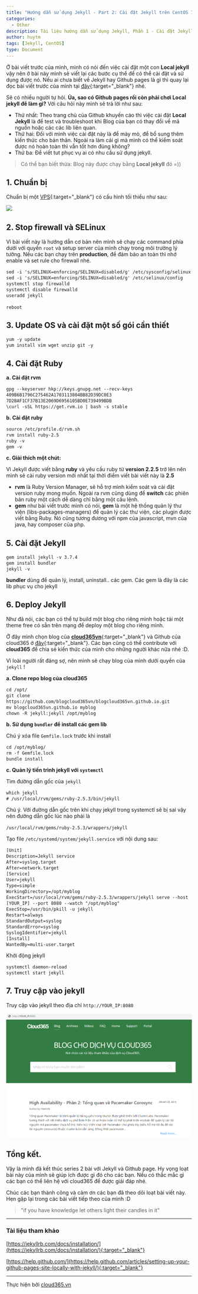 ```yaml
---
title: "Hướng dẫn sử dụng Jekyll - Part 2: Cài đặt Jekyll trên CentOS 7"
categories:
  - Other
description: Tài liệu hướng dẫn sử dụng Jekyll, Phần 1 - Cài đặt Jekyll trên CentOS 7
author: huytm
tags: [Jekyll, CentOS]
type: Document
---
```


Ở bài viết trước của mình, mình có nói đến việc cài đặt một con **Local jekyll** vậy nên ở bài này mình sẽ viết lại các bước cụ thể để có thể cài đặt và sử dụng được nó. Nếu ai chưa biết về Jekyll hay Github pages là gì thì quay lại đọc bài viết trước của mình tại [đây](https://blog.cloud365.vn/other/huong-dan-su-dung-Jekyll-Part1-Github-pages/){:target="_blank"} nhé. 

Sẽ có nhiều người tự hỏi. __Ủa, sao có Github pages rồi còn phải chơi **Local jekyll** để làm gì?__ Với câu hỏi này mình sẽ trả lời như sau: 
- Thứ nhất: Theo trang chủ của Github khuyến cáo thì việc cài đặt __Local Jekyll__ là để test và troubleshoot khi Blog của bạn có thay đổi về mã nguồn hoặc các các lib liên quan.
- Thứ hai: Đối với mình việc cài đặt này là để mày mò, để bổ sung thêm kiến thức cho bản thân. Ngoài ra làm cái gì mà mình có thể kiểm soát được nó hoàn toàn thì vẫn tốt hơn đúng không?
- Thứ ba: Để viết tut phục vụ ai có nhu cầu sử dụng jekyll.

> Có thể bạn biết thừa: Blog này được chạy bằng **Local jekyll** đó =))

## 1. Chuẩn bị

Chuẩn bị một [VPS](https://cloud365.vn/){:target="_blank"} có cấu hình tối thiểu như sau:

![](/images/img-jekyll/image1.png)

## 2. Stop firewall và SELinux

Vì bài viết này là hướng dẫn cơ bản nên mình sẽ chạy các command phía dưới với quyền `root` và setup server của mình chạy trong môi trường lý tưởng. Nếu các bạn chạy trên __production__, để đảm bảo an toàn thì nhớ enable và set rule cho firewall nhé.

```
sed -i 's/SELINUX=enforcing/SELINUX=disabled/g' /etc/sysconfig/selinux
sed -i 's/SELINUX=enforcing/SELINUX=disabled/g' /etc/selinux/config
systemctl stop firewalld
systemctl disable firewalld
useradd jekyll

reboot
```

## 3. Update OS và cài đặt một số gói cần thiết

```
yum -y update
yum install vim wget unzip git -y
```

## 4. Cài đặt Ruby

__a. Cài đặt rvm__
```
gpg --keyserver hkp://keys.gnupg.net --recv-keys 409B6B1796C275462A1703113804BB82D39DC0E3 7D2BAF1CF37B13E2069D6956105BD0E739499BDB
\curl -sSL https://get.rvm.io | bash -s stable
```
__b. Cài đặt ruby__

```
source /etc/profile.d/rvm.sh
rvm install ruby-2.5
ruby -v
gem -v
```

__c. Giải thích một chút:__

Vì Jekyll được viết bằng __ruby__ và yêu cầu ruby từ __version 2.2.5__ trở lên nên mình sẽ cài ruby version mới nhất tại thời điểm viết bài viết này là __2.5__
- **rvm** là Ruby Version Manager, sẽ hỗ trợ mình kiểm soát và cài đặt version ruby mong muốn. Ngoài ra rvm cũng dùng để **switch** các phiên bản ruby một cách dễ dàng chỉ bằng một câu lệnh.
- **gem** như bài viết trước mình có nói, __gem__ là một hệ thống quản lý thư viện (libs-packages-managers) để quản lý các thư viện, các plugin được viết bằng Ruby. Nó cũng tương đương với npm của javascript, mvn của java, hay composer của php.

## 5. Cài đặt Jekyll

```
gem install jekyll -v 3.7.4
gem install bundler
jekyll -v
```

__bundler__ dùng để quản lý, install, uninstall.. các gem. Các gem là đây là các lib phục vụ cho jekyll 


## 6. Deploy Jekyll

Như đã nói, các bạn có thể tự build một blog cho riêng mình hoặc tải một theme free có sẵn trên mạng để deploy một blog cho riêng mình.

Ở đây mình chọn blog của [__cloud365vn__](https://cloud365.vn){:target="_blank"} và Github của cloud365 ở [đây](https://github.com/blogcloud365vn/blogcloud365vn.github.io){:target="_blank"}. Các bạn cũng có thể contribute với __cloud365__ để chia sẻ kiến thức của mình cho những người khác nữa nhé :D.  

Vì loài người rất đáng sợ, nên mình sẽ chạy blog của mình dưới quyền của `jekyll` !

**a. Clone repo blog của cloud365**
```
cd /opt/
git clone https://github.com/blogcloud365vn/blogcloud365vn.github.io.git
mv blogcloud365vn.github.io myblog
chown -R jekyll:jekyll /opt/myblog
```

__b. Sử dụng `bundler` để install các gem lib__

Chú ý xóa file `Gemfile.lock` trước khi install

```
cd /opt/myblog/
rm -f Gemfile.lock
bundle install
```


__c. Quản lý tiến trình jekyll với `systemctl`__

Tìm đường dẫn gốc của `jekyll`

```
which jekyll
# /usr/local/rvm/gems/ruby-2.5.3/bin/jekyll
```

Chú ý. Với đường dẫn gốc trên khi chạy jekyll trong systemctl sẽ bị sai vậy nên đường dẫn gốc lúc nào phải là 

`/usr/local/rvm/gems/ruby-2.5.3/wrappers/jekyll`

Tạo file `/etc/systemd/system/jekyll.service` với nội dung sau:

```
[Unit]
Description=Jekyll service
After=syslog.target
After=network.target
[Service]
User=jekyll
Type=simple
WorkingDirectory=/opt/myblog
ExecStart=/usr/local/rvm/gems/ruby-2.5.3/wrappers/jekyll serve --host [YOUR_IP] --port 8080 --watch "/opt/myblog"
ExecStop=/usr/bin/pkill -u jekyll
Restart=always
StandardOutput=syslog
StandardError=syslog
SyslogIdentifier=jekyll
[Install]
WantedBy=multi-user.target
```

Khởi động jekyll

```
systemctl daemon-reload
systemctl start jekyll
```

## 7. Truy cập vào jekyll

Truy cập vào jekyll theo địa chỉ  `http://YOUR_IP:8080`

![Image done](https://github.com/huytm/How-to-Jekyll/blob/master/images/blogcloud365-jekyll.png?raw=true)

## Tổng kết.

Vậy là mình đã kết thúc series 2 bài với Jekyll và Github page. Hy vọng loạt bài này của mình sẽ giúp ích được gì đó cho các bạn. Nếu có thắc mắc gì các bạn có thể liên hệ với cloud365 để được giải đáp nhé.

Chúc các bạn thành công và cảm ơn các bạn đã theo dõi loạt bài viết này. Hẹn gặp lại trong các bài viết tiếp theo của mình :D

>"if you have knowledge let others light their candles in it"

---

### Tài liệu tham khảo

[https://jekyllrb.com/docs/installation/](https://jekyllrb.com/docs/installation/){:target="_blank"}

[https://help.github.com/](https://help.github.com/articles/setting-up-your-github-pages-site-locally-with-jekyll/){:target="_blank"}

---

Thực hiện bởi <a href="https://cloud365.vn/" target="_blank">cloud365.vn</a>
